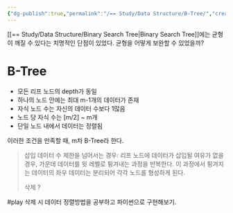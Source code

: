 ```yaml
---
{"dg-publish":true,"permalink":"/== Study/Data Structure/B-Tree/","created":"2023-12-04T23:03:25.000+09:00","updated":"2023-12-04T23:03:25.000+09:00"}
---
```


[[== Study/Data Structure/Binary Search Tree\|Binary Search Tree]]에는 균형이 깨질 수 있다는 치명적인 단점이 있었다.
균형을 어떻게 보완할 수 있었을까?
# B-Tree

- 모든 리프 노드의 depth가 동일
- 하나의 노드 안에는 최대 m-1개의 데이터가 존재
- 자식 노드 수는 자신의 데이터 수보다 1많음
- 노드 당 자식 수는 \[m/2] ~ m개
- 단일 노드 내에서 데이터는 정렬됨

이러한 조건을 만족할 때, m차 B-Tree라 한다.

>삽입
>데이터 수 제한을 넘어서는 경우: 리프 노드에 데이터가 삽입될 여유가 없을 경우, 가운데 데이터를 윗 레벨로 튕겨내는 과정을 반복한다. 이 과정에서 튕겨지는 데이터의 좌우 데이터는 분리되어 각각 노드를 형성하게 된다.
>
>삭제
>?  

#play 삭제 시 데이터 정렬방법을 공부하고 파이썬으로 구현해보기.
